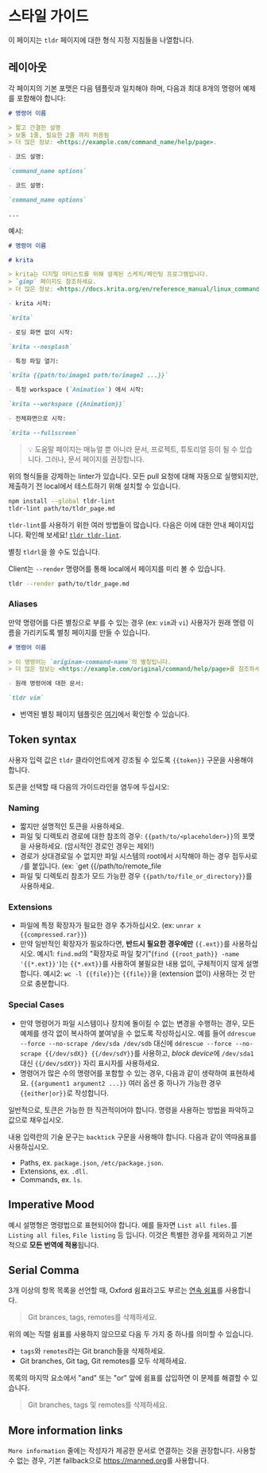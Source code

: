 # 스타일 가이드

이 페이지는 `tldr` 페이지에 대한 형식 지정 지침들을 나열합니다.

## 레이아웃

각 페이지의 기본 포맷은 다음 템플릿과 일치해야 하며, 다음과 최대 8개의 명령어 예제를 포함해야 합니다:

```md
# 명령어 이름

> 짧고 간결한 설명
> 보통 1줄, 필요한 2줄 까지 허용됨
> 더 많은 정보: <https://example.com/command_name/help/page>.

- 코드 설명:

`command_name options`

- 코드 설명:

`command_name options`

...
```

예시:

```md
# 명령어 이름

# krita

> krita는 디지털 아티스트를 위해 설계된 스케치/페인팅 프로그램입니다.
> `gimp` 페이지도 참조하세요.
> 더 많은 정보: <https://docs.krita.org/en/reference_manual/linux_command_line.html>.

- krita 시작:

`krita`

- 로딩 화면 없이 시작:

`krita --nosplash`

- 특정 파일 열기:

`krita {{path/to/image1 path/to/image2 ...}}`

- 특정 workspace (`Animation`) 에서 시작:

`krita --workspace {{Animation}}`

- 전체화면으로 시작:

`krita --fullscreen`
```

> :bulb: 도움말 페이지는 매뉴얼 뿐 아니라 문서, 프로젝트, 튜토리얼 등이 될 수 있습니다.
> 그러나, 문서 페이지를 권장합니다.

위의 형식들을 강제하는 linter가 있습니다.
모든 pull 요청에 대해 자동으로 실행되지만, 제출하기 전 local에서 테스트하기 위해 설치할 수 있습니다.

```sh
npm install --global tldr-lint
tldr-lint path/to/tldr_page.md
```

`tldr-lint`를 사용하기 위한 여러 방법들이 많습니다. 다음은 이에 대한 안내 페이지입니다. 확인해 보세요! [`tldr tldr-lint`](https://github.com/khulnasoft-lab/cheatlist/blob/main/pages/common/tldr-lint.md).

별칭 `tldrl`을 쓸 수도 있습니다.


Client는 `--render` 명령어를 통해 local에서 페이지를 미리 볼 수 있습니다.

```sh
tldr --render path/to/tldr_page.md
```

### Aliases

만약 명령어를 다른 별칭으로 부를 수 있는 경우 (ex: `vim`과 `vi`) 사용자가 원래 명령 이름을 가리키도록 별칭 페이지를 만들 수 있습니다.

```md
# 명령어 이름

> 이 명령어는 `originam-command-name`의 별칭입니다.
> 더 많은 정보는 <https://example.com/original/command/help/page>를 참조하세요.

- 원래 명령어에 대한 문서:

`tldr vim`

```

- 번역된 별칭 페이지 템플릿은 [여기](https://github.com/khulnasoft-lab/cheatlist/blob/main/contributing-guides/translation-templates/alias-pages.md)에서 확인할 수 있습니다.

## Token syntax

사용자 입력 값은 `tldr` 클라이언트에게 강조될 수 있도록 `{{token}}` 구문을 사용해야 합니다.

토큰을 선택할 때 다음의 가이드라인을 염두에 두십시오:

### Naming

- 짧지만 설명적인 토큰을 사용하세요.
- 파일 및 디렉토리 경로에 대한 참조의 경우: 
  `{{path/to/<placeholder>}}`의 포맷을 사용하세요.
  (암시적인 경로인 경우는 제외!)
- 경로가 상대경로일 수 없지만 파일 시스템의 root에서 시작해야 하는 경우
  접두사로 `/`를 붙입니다.
  (ex: `get {{/path/to/remote_file
- 파일 및 디렉토리 참조가 모드 가능한 경우
  `{{path/to/file_or_directory}}`를 사용하세요.

### Extensions

- 파일에 특정 확장자가 필요한 경우 추가하십시오.
  (ex: `unrar x {{compressed.rar}}`)
- 만약 일반적인 확장자가 필요하다면, **반드시 필요한 경우에만** `{{.ext}}`를 사용하십시오.
  예시1: `find.md`의 "확장자로 파일 찾기"(`find {{root_path}} -name '{{*.ext}}'`)는 `{{*.ext}}`를 사용하여 불필요한 내용 없이, 구체적이지  않게 설명합니다.
  예시2: `wc -l {{file}}`는 `{{file}}`을 (extension 없이) 사용하는 것 만으로 충분합니다.

### Special Cases

- 만약 명령어가 파일 시스템이나 장치에 돌이킬 수 없는 변경을 수행하는 경우, 모든 예제를 생각 없이 복사하여 붙여넣을 수 없도록 작성하십시오.
  예를 들어 `ddrescue --force --no-scrape /dev/sda /dev/sdb` 대신에 `ddrescue --force --no-scrape {{/dev/sdX}} {{/dev/sdY}}`를 사용하고, *block device*에 `/dev/sda1` 대신 `{{/dev/sdXY}}` 자리 표시자를 사용하세요.
- 명령어가 많은 수의 명령어를 포함할 수 있는 경우, 다음과 같이 생략하여 표현하세요.
  `{{argument1 argument2 ...}}` 여러 옵션 중 하나가 가능한 경우 `{{either|or}}`로 작성합니다.

일반적으로, 토큰은 가능한 한 직관적이어야 합니다.
명령을 사용하는 방법을 파악하고 값으로 채우십시오.

내용 입력란의 기술 문구는 `backtick` 구문을 사용해야 합니다.
다음과 같이 역따옴표를 사용하십시오.

- Paths, ex. `package.json`, `/etc/package.json`.
- Extensions, ex. `.dll`.
- Commands, ex. `ls`.

## Imperative Mood

예시 설명형은 명령법으로 표현되어야 합니다.
예를 들자면 `List all files.`를 `Listing all files`, `File listing` 등 입니다.
이것은 특별한 경우를 제외하고 기본적으로 **모든 번역에 적용**됩니다.

## Serial Comma

3개 이상의 항목 목록을 선언할 때, Oxford 쉼표라고도 부르는 [연속 쉼표](https://en.wikipedia.org/wiki/Serial_comma)를 사용합니다.

> Git brances, tags, remotes를 삭제하세요.

위의 예는 직렬 쉼표를 사용하지 않으므로 다음 두 가지 중 하나를 의미할 수 있습니다.

- `tags`와 `remotes`라는 Git branch들을 삭제하세요.
- Git branches, Git tag, Git remotes를 모두 삭제하세요.

목록의 마지막 요소에서 "and" 또는 "or" 앞에 쉼표를 삽입하면 이 문제를 해결할 수 있습니다.

> Git branches, tags 및 remotes를 삭제하세요.

## More information links

`More information` 줄에는 작성자가 제공한 문서로 연결하는 것을 권장합니다.
사용할 수 없는 경우, 기본 fallback으로 <https://manned.org>를 사용합니다.
